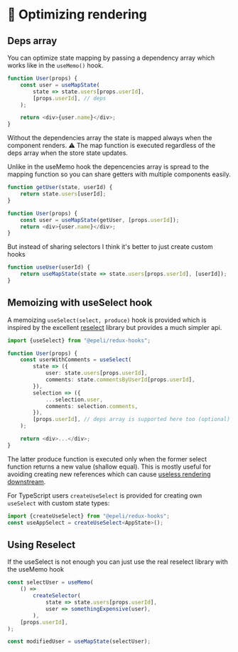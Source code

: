 # 🚀 Optimizing rendering

## Deps array

You can optimize state mapping by passing a dependency array which works like
in the `useMemo()` hook.

```ts
function User(props) {
    const user = useMapState(
        state => state.users[props.userId],
        [props.userId], // deps
    );

    return <div>{user.name}</div>;
}
```

Without the dependencies array the state is mapped always when the component
renders. ⚠️ The map function is executed regardless of the deps array when
the store state updates.

Unlike in the useMemo hook the depencencies array is spread to the mapping
function so you can share getters with multiple components easily.

```ts
function getUser(state, userId) {
    return state.users[userId];
}

function User(props) {
    const user = useMapState(getUser, [props.userId]);
    return <div>{user.name}</div>;
}
```

But instead of sharing selectors I think it's better to just create custom hooks

```ts
function useUser(userId) {
    return useMapState(state => state.users[props.userId], [userId]);
}
```

## Memoizing with useSelect hook

A memoizing `useSelect(select, produce)` hook is provided which is inspired
by the excellent [reselect][] library but provides a much simpler api.

```ts
import {useSelect} from "@epeli/redux-hooks";

function User(props) {
    const userWithComments = useSelect(
        state => ({
            user: state.users[props.userId],
            comments: state.commentsByUserId[props.userId],
        }),
        selection => ({
            ...selection.user,
            comments: selection.comments,
        }),
        [props.userId], // deps array is supported here too (optional)
    );

    return <div>...</div>;
}
```

The latter produce function is executed only when the former select function
returns a new value (shallow equal). This is mostly useful for avoiding
creating new references which can cause [useless rendering downstream][pure].

For TypeScript users `createUseSelect` is provided for creating own
`useSelect` with custom state types:

```ts
import {createUseSelect} from "@epeli/redux-hooks";
const useAppSelect = createUseSelect<AppState>();
```

[reselect]: https://github.com/reduxjs/reselect
[pure]: https://medium.com/@esamatti/react-js-pure-render-performance-anti-pattern-fb88c101332f

## Using Reselect

If the useSelect is not enough you can just use the real reselect library
with the useMemo hook

```ts
const selectUser = useMemo(
    () =>
        createSelector(
            state => state.users[props.userId],
            user => somethingExpensive(user),
        ),
    [props.userId],
);

const modifiedUser = useMapState(selectUser);
```
